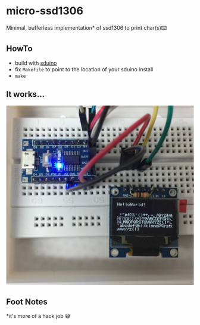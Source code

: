 # micro-ssd1306
Minimal, bufferless implementation* of ssd1306 to print char(s)⌨️

## HowTo
- build with [sduino](https://github.com/tenbaht/sduino)
- fix `Makefile` to point to the location of your sduino install
- `make`

## It works...
![fancy image](resources/demo.jpg)

## Foot Notes

*it's more of a hack job 😅
